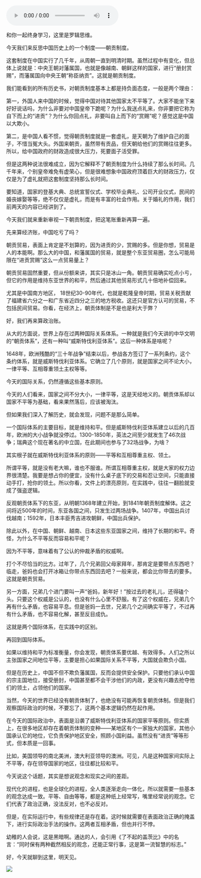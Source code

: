 <audio src="http://igetoss.cdn.igetget.com/mp3/201706/28/201706281623446317229641.mp3" controls="controls">您的浏览器不支持 audio 标签。</audio><p>和你一起终身学习，这里是罗辑思维。</p><p>今天我们来反思中国历史上的一个制度——朝贡制度。</p><p>这套制度在中国实行了几千年，从周朝一直到明清时期。虽然过程中有变化，但总体上说就是：中央王朝对藩属国，也就是像越南、朝鲜这样的国家，进行“册封赏赐”，而藩属国向中央王朝“称臣纳贡”。这就是朝贡制度。</p><p>我们能看到的所有历史书，对朝贡制度基本上都是持负面态度，一般是两个理由：</p><p>第一，外国人来中国的时候，觉得中国对待其他国家太不平等了。大家不能坐下来好好说话吗，为什么非要对中国皇帝下跪呢？为什么我送点礼来，你非要把它称为自下而上的“进贡”？为什么你回点礼，非要叫自上而下的“赏赐”呢？感觉这是中国以大欺小。</p><p>第二，是中国人看不惯，觉得朝贡制度就是一套虚礼，是天朝为了维护自己的面子，不惜当冤大头。外国来朝贡，虽然带有贡品，但天朝给他们的赏赐往往更多。所以，给中国政府的财政造成很大压力，死要面子活受罪。</p><p>但是这两种说法很难成立，因为它解释不了朝贡制度为什么持续了那么长时间。几千年来，个别皇帝难免有虚荣心，但是很难想象中国政府顶着巨大的财政压力，仅仅是为了虚礼就把这套制度坚持那么长时间。</p><p>要知道，国家的登基大典、总统宣誓仪式、学校毕业典礼、公司开业仪式，民间的婚丧嫁娶等等，绝不仅仅是虚礼，而是有丰富的社会作用。关于婚礼的作用，我们前两天的内容已经讲到了。</p><p>今天我们就来重新审视一下朝贡制度，把这笔账重新再算一遍。</p><p>先来算经济账，中国吃亏了吗？</p><p>朝贡贸易，表面上肯定是不划算的，因为进贡的少，赏赐的多。但是你想，贸易是人的本能啊。那么大的中国，和藩属国的贸易，就是整个东亚贸易圈，怎么可能局限在“进贡赏赐”这么一点贸易量上？</p><p>朝贡贸易固然重要，但从份额来讲，其实只是冰山一角。朝贡贸易确实吃点小亏，但它的作用是维持东亚世界的和平，然后通过其他贸易形式几十倍地补偿回来。</p><p>尤其是中国南方地区， 18世纪30-90年代，也就是乾隆皇帝时期，贸易关税贡献了福建省六分之一和广东省近四分之三的地方税收。这还只是官方认可的贸易，不包括民间贸易。你看，在经济上，朝贡体制是不是也是利大于弊？</p><p>好，我们再来算政治账。</p><p>从大的方面说，世界上存在过两种国际关系体系。一种就是我们今天讲的中华文明的“朝贡体系”，还有一种叫“威斯特伐利亚体系”。这后一种体系是啥呢？</p><p>1648年，欧洲残酷的“三十年战争”结束以后，参战各方签订了一系列条约，这个条约体系，就是威斯特伐利亚体系。它确立了几个原则，就是国家之间不论大小，一律平等、互相尊重领土主权等等。</p><p>今天的国际关系，仍然遵循这些基本原则。</p><p>今天的人们看来，国家之间不分大小，一律平等，这是天经地义的。朝贡体系却以国家不平等为基础，看来果然落后，应该被淘汰。</p><p>但如果我们深入了解历史，就会发现，问题不是那么简单。</p><p>一个国际体系的主要目标，就是维持和平。但是威斯特伐利亚体系建立以后的几百年，欧洲的大小战争就没停过。1300-1850年，英法之间至少就发生了46次战争；瑞典这个现在著名的中立国，在此期间也参与了32场战争，为啥？</p><p>其实根子就在威斯特伐利亚体系的原则——平等和互相尊重主权、领土。</p><p>所谓平等，就是没有老大嘛，谁也不服谁。所谓互相尊重主权，就是大家的权力边界很清楚。我要是想占你的便宜，没有什么桌子底下的交易和忍让空间，只能直接动手打，抢你的领土。所以你看，文件上的漂亮原则，在实践中，往往一翻脸就变成了强盗逻辑。</p><p>反观朝贡体系下的东亚，从明朝1368年建立开始，到1841年朝贡制度解体。这之间将近500年的时间，东亚各国之间，只发生过两场战争。1407年，中国出兵讨伐越南；1592年，日本丰臣秀吉进攻朝鲜，中国出兵保护。</p><p>除此以外，在中国、朝鲜、越南、日本这些东亚国家之间，维持了长期的和平。奇怪，为什么不平等反而容易和平呢？</p><p>因为不平等，意味着有了公认的仲裁矛盾的权威啊。</p><p>打个不尽恰当的比方。过年了，几个兄弟回父母家拜年，那肯定是要带点东西吧？临走，爸妈也会打开冰箱让你带点东西回去吧？一般来说，都会比你带去的要多。这就是朝贡贸易。</p><p>另一方面，兄弟几个进门要叫一声“爸妈，新年好！”按过去的老礼儿，还得磕个头。只要这个权威是公认的，也没有什么心里不舒服。有了这个权威在，兄弟几个再有什么矛盾，也容易平息。但是爸妈一去世，兄弟几个之间确实平等了，不过再有什么矛盾，也不容易化解，甚至反目成仇。</p><p>这就是两个国际体系，在实践中的区别。</p><p>再回到国际体系。</p><p>如果以维持和平为标准衡量，你会发现，朝贡体系要优越、有效得多。人们之所以主张国家之间地位平等，主要是担心如果国际关系不平等，大国就会欺负小国。</p><p>但是在历史上，中国不但不欺负藩属国，反而会提供安全保护。只要他们承认中国的宗主国地位，接受册封，中国甚至都不会干涉他们的内政，更没有兴趣去抢夺他们的领土，占领他们的国家。</p><p>当然，今天的世界已经没有朝贡体制了，也绝没有可能再恢复朝贡体制。但是我们观察国际政治的时候，不要忘了，这两个基本逻辑仍然在起作用。</p><p>在今天的国际政治中，表面是沿袭了威斯特伐利亚体系的国家平等原则。但实质上，在很多地区却存在着朝贡体制的变种——某地区有个一家独大的国家，其他小国承认它的地位，它负责保护地区安全，照顾小国利益。虽然没有“进贡”等等形式，但本质是一回事。</p><p>比如，美国领导的南北美洲，澳大利亚领导的澳洲。可见，凡是这种国家间实际上不平等，存在领导国家的地区，往往都比较和平。</p><p>今天说这个话题，其实是想说观念和现实之间的差距。</p><p>现代化的进程，也是全球化的进程，全人类逐渐走向一体化，所以就需要一些基本的观念达成一致。平等、自由等等，都是这种纸上经常写，嘴里经常说的观念。它们代表了政治正确，没法反对，也不必反对。</p><p>但是，在实际运行中，有些规律还是存在着。这时候就需要在表面政治正确的掩盖下，进行实际政治手法的操作。这两者互相矛盾，但也并行不悖。</p><p>幼稚的人会说，这是黑暗啊。通达的人，会引用《了不起的盖茨比》中的名言：“同时保有两种截然相反的观念，还能正常行事，这是第一流智慧的标志。”</p><p>好，今天就聊到这里，明天见。</p><img src="https://piccdn.igetget.com/img/201706/28/201706281821122143958002.jpg" />